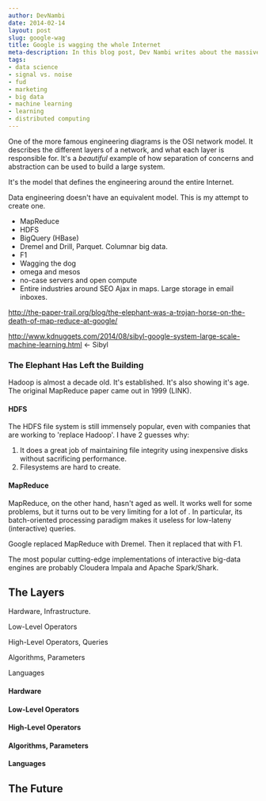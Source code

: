 ```yaml
---
author: DevNambi
date: 2014-02-14
layout: post
slug: google-wag
title: Google is wagging the whole Internet
meta-description: In this blog post, Dev Nambi writes about the massive impact Google is having on all of software engineering.
tags:
- data science
- signal vs. noise
- fud
- marketing
- big data
- machine learning
- learning
- distributed computing
---
```


One of the more famous engineering diagrams is the OSI network model. It describes the different layers of a network, and what each layer is responsible for. It's a *beautiful* example of how separation of concerns and abstraction can be used to build a large system.

It's the model that defines the engineering around the entire Internet. 

Data engineering doesn't have an equivalent model. This is my attempt to create one. 


* MapReduce
* HDFS
* BigQuery (HBase)
* Dremel and Drill, Parquet. Columnar big data. 
* F1
* Wagging the dog
* omega and mesos
* no-case servers and open compute 
* Entire industries around SEO
Ajax in maps. 
Large storage in email inboxes. 

http://the-paper-trail.org/blog/the-elephant-was-a-trojan-horse-on-the-death-of-map-reduce-at-google/

http://www.kdnuggets.com/2014/08/sibyl-google-system-large-scale-machine-learning.html <- Sibyl

### The Elephant Has Left the Building

Hadoop is almost a decade old. It's established. It's also showing it's age. The original MapReduce paper came out in 1999 (LINK).

#### HDFS

The HDFS file system is still immensely popular, even with companies that are working to 'replace Hadoop'. I have 2 guesses why:

1. It does a great job of maintaining file integrity using inexpensive disks without sacrificing performance.
2. Filesystems are hard to create.

#### MapReduce

MapReduce, on the other hand, hasn't aged as well. It works well for some problems, but it turns out to be very limiting for a lot of . In particular, its batch-oriented processing paradigm makes it useless for low-lateny (interactive) queries. 

Google replaced MapReduce with Dremel. Then it replaced that with F1.

The most popular cutting-edge implementations of interactive big-data engines are probably Cloudera Impala and Apache Spark/Shark. 

## The Layers

Hardware, Infrastructure.

Low-Level Operators

High-Level Operators, Queries

Algorithms, Parameters

Languages


#### Hardware


#### Low-Level Operators


#### High-Level Operators


#### Algorithms, Parameters


#### Languages


## The Future

